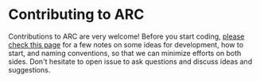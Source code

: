 Contributing to ARC
===================

Contributions to ARC are very welcome! Before you start coding, [please check this page](https://arc-alkali-rydberg-calculator.readthedocs.io/en/latest/contribute.html)
for a few notes on some ideas for development, how to start, and naming conventions, so that we can minimize efforts on both sides.
Don't hesitate to open issue to ask questions and discuss ideas and suggestions.
